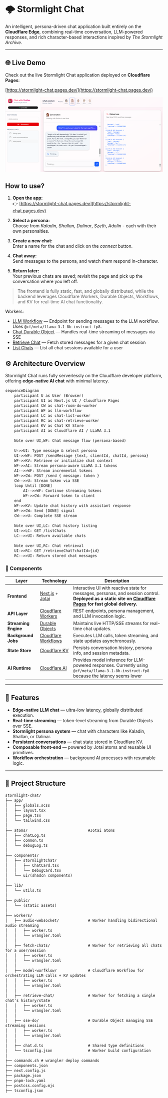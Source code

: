 # 🌩️ Stormlight Chat

An intelligent, persona-driven chat application built entirely on the **Cloudflare Edge**, combining real-time conversation, LLM-powered responses, and rich character-based interactions inspired by *The Stormlight Archive*.

---

## 🌐 Live Demo

Check out the live Stormlight Chat application deployed on **Cloudflare Pages**:

[https://stormlight-chat.pages.dev/](https://stormlight-chat.pages.dev/)

![Stormlight Chat Screenshot](./public/screenshot.png)

## How to use?
1. **Open the app:**  
   👉 [https://stormlight-chat.pages.dev](https://stormlight-chat.pages.dev)

2. **Select a persona:**  
   Choose from *Kaladin*, *Shallan*, *Dalinar*, *Szeth*, *Adolin* - each with their own personalties.

3. **Create a new chat:**  
   Enter a name for the chat and click on the *connect* button.

4. **Chat away:**    
    Send messages to the persona, and watch them respond in-character.
   
5. **Return later:**  
   Your previous chats are saved; revisit the page and pick up the conversation where you left off.

> The frontend is fully static, fast, and globally distributed, while the backend leverages Cloudflare Workers, Durable Objects, Workflows, and KV for real-time AI chat functionality.

Workers:
- [LLM Workflow](https://llm-workflow.anoopkv4952.workers.dev) — Endpoint for sending messages to the LLM workflow. Uses `@cf/meta/llama-3.1-8b-instruct-fp8`.
- [Chat Durable Object](https://chat-room-do-worker.anoopkv4952.workers.dev) — Handles real-time streaming of messages via SSE
- [Retrieve Chat](https://chat-retrieve-worker.anoopkv4952.workers.dev) — Fetch stored messages for a given chat session
- [List Chats](https://chat-list-worker.anoopkv4952.workers.dev) — List all chat sessions available for a user


## ⚙️ Architecture Overview

Stormlight Chat runs fully serverlessly on the Cloudflare developer platform, offering **edge-native AI chat** with minimal latency.

```mermaid
sequenceDiagram
    participant U as User (Browser)
    participant UI as Next.js UI / Cloudflare Pages
    participant CW as chat-room-do-worker
    participant WF as llm-workflow
    participant LC as chat-list-worker
    participant RC as chat-retrieve-worker
    participant KV as Chat KV Store
    participant AI as Cloudflare AI / LLaMA 3.1

    Note over UI,WF: Chat message flow (persona-based)

    U->>UI: Type message & select persona
    UI->>WF: POST /sendMessage {text, clientId, chatId, persona}
    WF->>KV: Retrieve or initialize chat context
    WF->>AI: Stream persona-aware LLaMA 3.1 tokens
    AI-->>WF: Stream incremental tokens
    WF->>CW: POST /send { message: token }
    CW-->>U: Stream token via SSE
    loop Until [DONE]
        AI-->>WF: Continue streaming tokens
        WF->>CW: Forward token to client
    end
    WF->>KV: Update chat history with assistant response
    WF->>CW: Send [DONE] signal
    CW-->>U: Complete SSE stream

    Note over UI,LC: Chat history listing
    UI->>LC: GET /listChats
    LC-->>UI: Return available chats

    Note over UI,RC: Chat retrieval
    UI->>RC: GET /retrieveChat?chatId={id}
    RC-->>UI: Return stored chat messages

```

### 🧩 Components

| Layer | Technology | Description |
|-------|------------|-------------|
| **Frontend** | [Next.js](https://nextjs.org) + [Jotai](https://jotai.org) | Interactive UI with reactive state for messages, personas, and session control. **Deployed as a static site on [Cloudflare Pages](https://pages.cloudflare.com/) for fast global delivery.** |
| **API Layer** | [Cloudflare Workers](https://developers.cloudflare.com/workers/) | REST endpoints, persona management, and LLM invocation logic. |
| **Streaming Engine** | [Durable Objects](https://developers.cloudflare.com/durable-objects/) | Maintains live HTTP/SSE streams for real-time chat updates. |
| **Background Jobs** | [Cloudflare Workflows](https://developers.cloudflare.com/workers/configuration/workflows/) | Executes LLM calls, token streaming, and state updates asynchronously. |
| **State Store** | [Cloudflare KV](https://developers.cloudflare.com/kv/) | Persists conversation history, persona info, and session metadata. |
| **AI Runtime** | [Cloudflare AI](https://developers.cloudflare.com/ai/) | Provides model inference for LLM-powered responses. Currently using `@cf/meta/llama-3.1-8b-instruct-fp8` because the latency seems lower |

---

## 🧠 Features

-  **Edge-native LLM chat** — ultra-low latency, globally distributed execution.  
-  **Real-time streaming** — token-level streaming from Durable Objects over SSE.  
- **Stormlight persona system** — chat with characters like Kaladin, Shallan, or Dalinar.  
-  **Persistent conversations** — chat state stored in Cloudflare KV.  
-  **Composable front-end** — powered by Jotai atoms and reusable UI primitives.  
- **Workflow orchestration** — background AI processes with resumable logic.  

---
## 🧱 Project Structure
```
stormlight-chat/
├── app/
│   ├── globals.scss
│   ├── layout.tsx
│   ├── page.tsx
│   └── tailwind.css
│
├── atoms/                           #Jotai atoms
│   ├── chatLog.ts
│   ├── common.ts
│   └── debugLog.ts
│
├── components/
│   ├── stormlightchat/
│   │   ├── ChatCard.tsx
│   │   └── DebugCard.tsx
│   └── ui/(shadcn components)
│
├── lib/
│   └── utils.ts
│
├── public/
│   └── (static assets)
│
├── workers/
│   ├── audio-websocket/             # Worker handling bidirectional audio streaming
│   │   ├── worker.ts
│   │   └── wrangler.toml
│   │
│   ├── fetch-chats/                 # Worker for retrieving all chats for a user/session
│   │   ├── worker.ts
│   │   └── wrangler.toml
│   │
│   ├── model-worfklow/              # Cloudflare Workflow for orchestrating LLM calls + KV updates
│   │   ├── worker.ts
│   │   └── wrangler.toml
│   │
│   ├── retrieve-chat/               # Worker for fetching a single chat’s history/state
│   │   ├── worker.ts
│   │   └── wrangler.toml
│   │
│   ├── sse-do/                      # Durable Object managing SSE streaming sessions
│   │   ├── worker.ts
│   │   └── wrangler.toml
│   │
│   ├── chat.d.ts                    # Shared type definitions
│   └── tsconfig.json                # Worker build configuration
│
├── commands.sh # wrangler deploy commands
├── components.json
├── next.config.js
├── package.json
├── pnpm-lock.yaml
├── postcss.config.mjs
├── tsconfig.json
```
